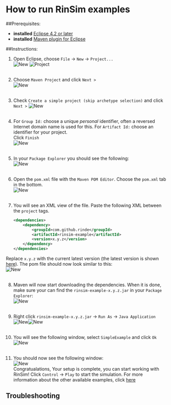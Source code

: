 # How to run RinSim examples

##Prerequisites: 

- __installed__ [Eclipse 4.2 or later](http://www.eclipse.org/)
- __installed__ [Maven plugin for Eclipse](http://www.eclipse.org/m2e/)

##Instructions:

1. Open Eclipse, choose ``File`` -> ``New`` -> ``Project...`` <br/> 
![New](tutorial/1a.png) ![Project](tutorial/1b.png)
<br/><br/> 

2. Choose ``Maven Project`` and click ``Next >``<br/> 
![New](tutorial/2a.png)
<br/><br/>

3. Check ``Create a simple project (skip archetype selection)`` and click ``Next >``  ![New](tutorial/2b.png) 
<br/><br/> 

4. For ``Group Id:`` choose a unique _personal_ identifier, often a reversed Internet domain name is used for this. For ``Artifact Id:`` choose an identifier for your project.<br/>
Click ``Finish``<br/>
![New](tutorial/2c.png)
<br/><br/> 

5. In your ``Package Explorer`` you should see the following: <br/>
![New](tutorial/3.png)
<br/><br/>

6. Open the ``pom.xml`` file with the ``Maven POM Editor``. Choose the ``pom.xml`` tab in the bottom. <br/>
![New](tutorial/4a.png)
<br/><br/>

7. You will see an XML view of the file. Paste the following XML between the ``project`` tags.

    ```xml
    <dependencies>
        <dependency>
            <groupId>com.github.rinde</groupId>
            <artifactId>rinsim-example</artifactId>
            <version>x.y.z</version>
        </dependency>
    </dependencies> 
    ``` 

Replace ``x.y.z`` with the current latest version (the latest version is shown [here](https://github.com/rinde/RinSim/)). The pom file should now look similar to this: <br/>
![New](tutorial/4b.png)
<br/><br/>

8. Maven will now start downloading the dependencies. When it is done, make sure your can find the ``rinsim-example-x.y.z.jar`` in your ``Package Explorer``:<br/>
![New](tutorial/5a.png)
<br/><br/>

9. Right click ``rinsim-example-x.y.z.jar`` -> ``Run As`` -> ``Java Application``<br/>
![New](tutorial/5b.png)![New](tutorial/5c.png)
<br/><br/>

10. You will see the following window, select ``SimpleExample`` and click ``Ok``<br/>
![New](tutorial/5d.png)
<br/><br/>

11. You should now see the following window:<br/>
![New](tutorial/5e.png)<br/>
Congratualations, Your setup is complete, you can start working with RinSim!
Click ``Control`` -> ``Play`` to start the simulation. For more information about the other available examples, click [here](../example/README.md)

## Troubleshooting